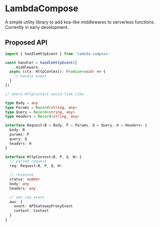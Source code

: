 # LambdaCompose

A simple utility library to add koa-like middlewares to serverless functions. Currently in early development.

## Proposed API

```ts
import { handleHttpEvent } from 'lambda-compose'

const handler = handleHttpEvent([
  ...middleware,
  async (ctx: HttpContext): Promise<void> => {
    // handle event
  }
])

// where HttpContext would look like

type Body = any
type Params = Record<string, any>
type Query = Record<string, any>
type Headers = Record<string, any>

interface Request<B = Body, P = Params, Q = Query, H = Headers> {
  body: B
  params: P
  query: Q
  headers: H
}

interface HttpContext<B, P, Q, H> {
  // parsed request
  req: Request<B, P, Q, H>

  // response
  status: number
  body: any
  headers: any

  // aws raw event
  aws: {
    event: APIGatewayProxyEvent
    context: Context
  }
}

```